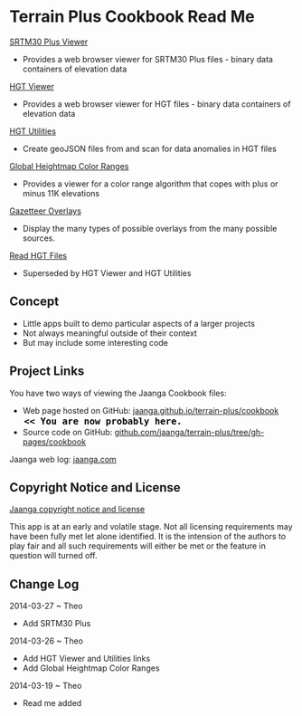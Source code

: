 Terrain Plus Cookbook Read Me
=============================

[SRTM30 Plus Viewer]( http://jaanga.github.io/terrain-plus/cookbook/srtm30-plus-viewer/ )

* Provides a web browser viewer for SRTM30 Plus files - binary data containers of elevation data

[HGT Viewer]( http://jaanga.github.io/terrain-plus/cookbook/hgt-viewer/ )

* Provides a web browser viewer for HGT files - binary data containers of elevation data

[HGT Utilities]( http://jaanga.github.io/terrain-plus/cookbook/hgt-utilities/ )

* Create geoJSON files from and scan for data anomalies in HGT files 

[Global Heightmap Color Ranges]( http://jaanga.github.io//terrain-plus/cookbook/global-heightmap-color-ranges/ )

* Provides a viewer for a color range algorithm that copes with plus or minus 11K elevations

[Gazetteer Overlays]( http://jaanga.github.io/terrain-plus/cookbook/gazetteer-overlays/index.html )

* Display the many types of possible overlays from the many possible sources.

[Read HGT Files]( http://jaanga.github.io/terrain-plus/cookbook/read-hgt-files/index.html )

* Superseded by HGT Viewer and HGT Utilities


## Concept
* Little apps built to demo particular aspects of a larger projects
* Not always meaningful outside of their context
* But may include some interesting code

<!--
## Features


## Road Map


## Issues /Bugs
-->

## Project Links

You have two ways of viewing the Jaanga Cookbook files:

* Web page hosted on GitHub: [jaanga.github.io/terrain-plus/cookbook]( http://jaanga.github.io/terrain-plus/cookbook/ "view the files as apps." ) <input value="<< You are now probably here." size=28 style="font:bold 12pt monospace;border-width:0;" >  
* Source code on GitHub: [github.com/jaanga/terrain-plus/tree/gh-pages/cookbook]( https://github.com/jaanga/terrain-plus/tree/gh-pages/cookbook/ "View the files as source code." ) <scan style=display:none ><< You are now probably here.</scan>

Jaanga web log: [jaanga.com]( http://jaanga.com )

## Copyright Notice and License

[Jaanga copyright notice and license]( https://github.com/jaanga/jaanga.github.io/blob/master/jaanga-copyright-and-mit-license.md )

This app is at an early and volatile stage. Not all licensing requirements may have been fully met let alone identified. It is the intension of the authors to play fair and all such requirements will either be met or the feature in question will turned off.


## Change Log

2014-03-27 ~ Theo

* Add SRTM30 Plus

2014-03-26 ~ Theo

* Add HGT Viewer and Utilities links
* Add Global Heightmap Color Ranges

2014-03-19 ~ Theo

* Read me added 



